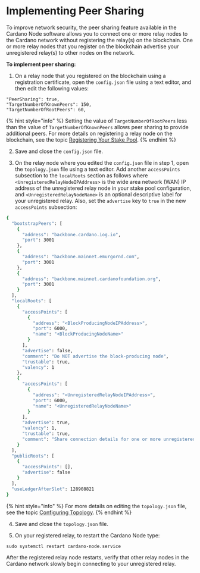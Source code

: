 # Implementing Peer Sharing

To improve network security, the peer sharing feature available in the Cardano Node software allows you to connect one or more relay nodes to the Cardano network without registering the relay(s) on the blockchain. One or more relay nodes that you register on the blockchain advertise your unregistered relay(s) to other nodes on the network.

**To implement peer sharing:**

1. On a relay node that you registered on the blockchain using a registration certificate, open the `config.json` file using a text editor, and then edit the following values:

```
"PeerSharing": true,
"TargetNumberOfKnownPeers": 150,
"TargetNumberOfRootPeers": 60,
```

{% hint style="info" %}
Setting the value of `TargetNumberOfRootPeers` less than the value of `TargetNumberOfKnownPeers` allows peer sharing to provide additional peers. For more details on registering a relay node on the blockchain, see the topic [Registering Your Stake Pool](../part-iii-operation/registering-your-stake-pool.md).
{% endhint %}

2. Save and close the `config.json` file.

3. On the relay node where you edited the `config.json` file in step 1, open the `topology.json` file using a text editor. Add another `accessPoints` subsection to the `localRoots` section as follows where `<UnregisteredRelayNodeIPAddress>` is the wide area network (WAN) IP address of the unregistered relay node in your stake pool configuration, and `<UnregisteredRelayNodeName>` is an optional descriptive label for your unregistered relay. Also, set the `advertise` key to `true` in the new `accessPoints` subsection:

```bash
{
  "bootstrapPeers": [
    {
      "address": "backbone.cardano.iog.io",
      "port": 3001
    },
    {
      "address": "backbone.mainnet.emurgornd.com",
      "port": 3001
    },
    {
      "address": "backbone.mainnet.cardanofoundation.org",
      "port": 3001
    }
  ],
  "localRoots": [
    {
      "accessPoints": [  
	    {
          "address": "<BlockProducingNodeIPAddress>",
          "port": 6000,
          "name": "<BlockProducingNodeName>"
        }
	  ],
      "advertise": false,
	  "comment": "Do NOT advertise the block-producing node",
      "trustable": true,
      "valency": 1
    },
	{
      "accessPoints": [
        {
          "address": "<UnregisteredRelayNodeIPAddress>",
          "port": 6000,
          "name": "<UnregisteredRelayNodeName>"
        }
      ],
      "advertise": true,
      "valency": 1,
      "trustable": true,
      "comment": "Share connection details for one or more unregistered relay nodes"
    }
  ],
  "publicRoots": [
    {
      "accessPoints": [],
      "advertise": false
    }
  ],
  "useLedgerAfterSlot": 128908821
}
```

{% hint style="info" %}
For more details on editing the `topology.json` file, see the topic [Configuring Topology](../part-ii-configuration/configuring-topology.md).
{% endhint %}

4. Save and close the `topology.json` file.

5. On your registered relay, to restart the Cardano Node type:

```
sudo systemctl restart cardano-node.service
```

After the registered relay node restarts, verify that other relay nodes in the Cardano network slowly begin connecting to your unregistered relay.